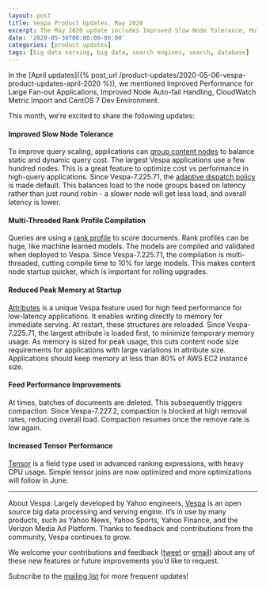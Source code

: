 ```yaml
---
layout: post
title: Vespa Product Updates, May 2020
excerpt: The May 2020 update includes Improved Slow Node Tolerance, Multi-Threaded Rank Profile Compilation, Reduced Peak Memory at Startup, Feed Performance Improvements, & Increased Tensor Performance.
date: '2020-05-30T00:00:00-00:00'
categories: [product updates]
tags: [big data serving, big data, search engines, search, database]
---
```


In the [April updates]({% post_url /product-updates/2020-05-06-vespa-product-updates-april-2020 %}),
we mentioned Improved Performance for Large Fan-out Applications, Improved Node Auto-fail Handling,
CloudWatch Metric Import and CentOS 7 Dev Environment.

This month, we’re excited to share the following updates:


#### Improved Slow Node Tolerance
To improve query scaling, applications can
[group content nodes](https://docs.vespa.ai/documentation/performance/sizing-search.html)
to balance static and dynamic query cost.
The largest Vespa applications use a few hundred nodes.
This is a great feature to optimize cost vs performance in high-query applications.
Since Vespa-7.225.71, the
[adaptive dispatch policy](https://docs.vespa.ai/documentation/reference/services-content.html#dispatch-policy)
is made default.
This balances load to the node groups based on latency rather than just round robin -
a slower node will get less load, and overall latency is lower.


#### Multi-Threaded Rank Profile Compilation
Queries are using a [rank profile](https://docs.vespa.ai/documentation/ranking.html) to score documents.
Rank profiles can be huge, like machine learned models.
The models are compiled and validated when deployed to Vespa.
Since Vespa-7.225.71, the compilation is multi-threaded, cutting compile time to 10% for large models.
This makes content node startup quicker, which is important for rolling upgrades.


#### Reduced Peak Memory at Startup
[Attributes](https://docs.vespa.ai/documentation/attributes.html)
is a unique Vespa feature used for high feed performance for low-latency applications.
It enables writing directly to memory for immediate serving.
At restart, these structures are reloaded.
Since Vespa-7.225.71, the largest attribute is loaded first, to minimize temporary memory usage.
As memory is sized for peak usage,
this cuts content node size requirements for applications with large variations in attribute size.
Applications should keep memory at less than 80% of AWS EC2 instance size.


#### Feed Performance Improvements
At times, batches of documents are deleted.
This subsequently triggers compaction.
Since Vespa-7.227.2, compaction is blocked at high removal rates, reducing overall load.
Compaction resumes once the remove rate is low again. 


#### Increased Tensor Performance
[Tensor](https://docs.vespa.ai/documentation/tensor-user-guide.html)
is a field type used in advanced ranking expressions, with heavy CPU usage.
Simple tensor joins are now optimized and more optimizations will follow in June.


___
About Vespa: Largely developed by Yahoo engineers,
[Vespa](https://github.com/vespa-engine/vespa) is an open source big data processing and serving engine.
It’s in use by many products, such as Yahoo News, Yahoo Sports, Yahoo Finance, and the Verizon Media Ad Platform.
Thanks to feedback and contributions from the community, Vespa continues to grow.

We welcome your contributions and feedback ([tweet](https://twitter.com/vespaengine)
or [email](mailto:info@vespa.ai)) about any of these new features or future improvements you’d like to request.

Subscribe to the [mailing list](https://vespa.ai/cloud/mailing-list.html) for more frequent updates!
